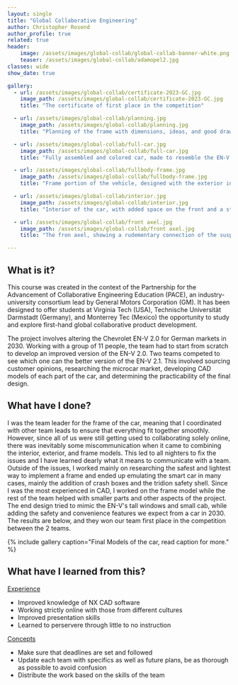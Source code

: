 ```yaml
---
layout: single
title: "Global Collaborative Engineering"
author: Christopher Rosend
author_profile: true
related: true
header: 
    image: /assets/images/global-collab/global-collab-banner-white.png
    teaser: /assets/images/global-collab/adamopel2.jpg
classes: wide
show_date: true 

gallery:
  - url: /assets/images/global-collab/certificate-2023-GC.jpg
    image_path: /assets/images/global-collab/certificate-2023-GC.jpg
    title: "The certificate of first place in the competition"

  - url: /assets/images/global-collab/planning.jpg
    image_path: /assets/images/global-collab/planning.jpg
    title: "Planning of the frame with dimensions, ideas, and good drawings (in my opinion)"

  - url: /assets/images/global-collab/full-car.jpg
    image_path: /assets/images/global-collab/full-car.jpg
    title: "Fully assembled and colored car, made to resemble the EN-V 2.0"

  - url: /assets/images/global-collab/fullbody-frame.jpg
    image_path: /assets/images/global-collab/fullbody-frame.jpg
    title: "Frame portion of the vehicle, designed with the exterior in mind. The crashboxes are in blue"

  - url: /assets/images/global-collab/interior.jpg
    image_path: /assets/images/global-collab/interior.jpg
    title: "Interior of the car, with added space on the front and a steering wheel that can be moved when not in use"

  - url: /assets/images/global-collab/front axel.jpg
    image_path: /assets/images/global-collab/front axel.jpg
    title: "The fron axel, showing a rudementary connection of the suspension and engine"

---
```


## What is it?
This course was created in the context of the Partnership for the Advancement of Collaborative Engineering Education (PACE), an industry-university consortium lead by General Motors Corporation (GM). It has been designed to offer students at Virginia Tech (USA), Technische Universität Darmstadt (Germany), and Monterrey Tec (Mexico) the opportunity to study and explore first-hand global collaborative product development. 

The project involves altering the Chevrolet EN-V 2.0 for German markets in 2030. Working with a group of 11 people, the team had to start from scratch to develop an improved version of the EN-V 2.0. Two teams competed to see which one can the better version of the EN-V 2.1. This involved sourcing customer opinions, researching the microcar market, developing CAD models of each part of the car, and determining the practicability of the final design.

## What have I done?
I was the team leader for the frame of the car, meaning that I coordinated with other team leads to ensure that everything fit together smoothly. However, since all of us were still getting used to collaborating solely online, there was inevitably some miscommunication when it came to combining the interior, exterior, and frame models. This led to all nighters to fix the issues and I have learned dearly what it means to communicate with a team. Outside of the issues, I worked mainly on researching the safest and lightest way to implement a frame and ended up emulating the smart car in many cases, mainly the addition of crash boxes and the tridion safety shell. Since I was the most experienced in CAD, I worked on the frame model while the rest of the team helped with smaller parts and other aspects of the project. The end design tried to mimic the EN-V's tall windows and small cab, while adding the safety and convenience features we expect from a car in 2030. The results are below, and they won our team first place in the competition between the 2 teams.

{% include gallery caption="Final Models of the car, read caption for more." %}

## What have I learned from this?

<ins>Experience</ins>
* Improved knowledge of NX CAD software
* Working strictly online with those from different cultures
* Improved presentation skills
* Learned to perservere through little to no instruction

<ins>Concepts</ins>
* Make sure that deadlines are set and followed
* Update each team with specifics as well as future plans, be as thorough as possible to avoid confusion
* Distribute the work based on the skills of the team
